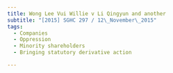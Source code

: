 ```yaml
---
title: Wong Lee Vui Willie v Li Qingyun and another 
subtitle: "[2015] SGHC 297 / 12\_November\_2015"
tags:
  - Companies
  - Oppression
  - Minority shareholders
  - Bringing statutory derivative action

---
```


